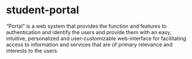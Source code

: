 # student-portal

 “Portal” is a web system that provides the function and features to authentication and identify the users and provide them with an easy, intuitive, personalized and user-customizable web-interface for facilitating access to information and services that are of primary relevance and interests to the users.
